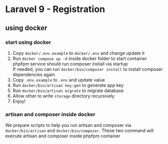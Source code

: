 # Laravel 9 - Registration

## using docker

### start using docker

1. Copy `docker/.env.example` to `docker/.env` and change update it
2. Run `docker compose up -d` inside docker folder to start container
   <br/>phpfpm service should run composer install via startup
   <br/>If needed, you can run  `docker/bin/composer install` to install composer dependencies again
3. Copy `.env.example` to `.env` and update value
4. Run `docker/bin/artisan key:gen` to generate app key
5. Run `docker/bin/artisan migrate` to migrate database
6. Allow other to write `storage` directory recursively
7. Enjoy!

### artisan and composer inside docker

We prepare scripts to help you run artisan and composer via `docker/bin/artisan` and `docker/bin/composer`. These two command will execute artisan and composer inside phpfpm container
